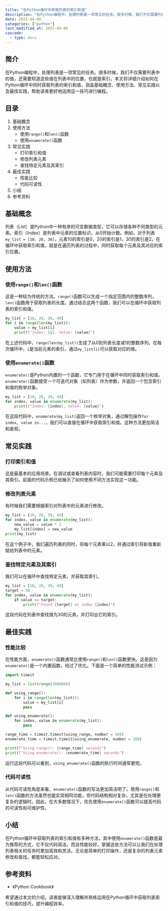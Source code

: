 ```yaml
---
title: "在Python循环中获取列表的索引和值"
description: "在Python编程中，处理列表是一项常见的任务。很多时候，我们不仅需要列表中的值，还需要知道这些值在列表中的位置，也就是索引。本文将详细介绍如何在Python循环中同时获取列表的索引和值，涵盖基础概念、使用方法、常见实践以及最佳实践，帮助读者更好地运用这一技巧进行编程。"
date: 2025-04-06
categories: ["python"]
last_modified_at: 2025-04-06
cascade:
  - type: docs
---
```



## 简介
在Python编程中，处理列表是一项常见的任务。很多时候，我们不仅需要列表中的值，还需要知道这些值在列表中的位置，也就是索引。本文将详细介绍如何在Python循环中同时获取列表的索引和值，涵盖基础概念、使用方法、常见实践以及最佳实践，帮助读者更好地运用这一技巧进行编程。

<!-- more -->
## 目录
1. 基础概念
2. 使用方法
    - 使用`range()`和`len()`函数
    - 使用`enumerate()`函数
3. 常见实践
    - 打印索引和值
    - 修改列表元素
    - 查找特定元素及其索引
4. 最佳实践
    - 性能比较
    - 代码可读性
5. 小结
6. 参考资料

## 基础概念
列表（List）是Python中一种有序的可变数据类型，它可以存储各种不同类型的元素。索引（Index）是列表中元素的位置标识，从0开始计数。例如，对于列表`my_list = [10, 20, 30]`，元素10的索引是0，20的索引是1，30的索引是2。在循环中获取索引和值，就是在遍历列表的过程中，同时获取每个元素及其对应的索引位置。

## 使用方法
### 使用`range()`和`len()`函数
这是一种较为传统的方法。`range()`函数可以生成一个指定范围内的整数序列，`len()`函数用于获取列表的长度。通过结合这两个函数，我们可以在循环中获取列表的索引和值。

```python
my_list = [10, 20, 30, 40]
for i in range(len(my_list)):
    value = my_list[i]
    print(f"Index: {i}, Value: {value}")
```

在上述代码中，`range(len(my_list))`生成了从0到列表长度减1的整数序列。在每次循环中，`i`是当前元素的索引，通过`my_list[i]`可以获取对应的值。

### 使用`enumerate()`函数
`enumerate()`是Python内置的一个函数，它专门用于在循环中同时获取索引和值。`enumerate()`函数接受一个可迭代对象（如列表）作为参数，并返回一个包含索引和值的枚举对象。

```python
my_list = [10, 20, 30, 40]
for index, value in enumerate(my_list):
    print(f"Index: {index}, Value: {value}")
```

在这段代码中，`enumerate(my_list)`返回一个枚举对象，通过解包操作`for index, value in...`，我们可以直接在循环中获取索引和值。这种方法更加简洁和直观。

## 常见实践
### 打印索引和值
这是最基本的应用场景。在调试或查看列表内容时，我们可能需要打印每个元素及其索引。前面的代码示例已经展示了如何使用不同方法实现这一功能。

### 修改列表元素
有时候我们需要根据索引对列表中的元素进行修改。

```python
my_list = [10, 20, 30, 40]
for index, value in enumerate(my_list):
    new_value = value * 2
    my_list[index] = new_value
print(my_list)
```

在这个例子中，我们遍历列表的同时，将每个元素乘以2，并通过索引将新值重新赋给列表中的元素。

### 查找特定元素及其索引
我们可以在循环中查找特定元素，并获取其索引。

```python
my_list = [10, 20, 30, 40]
target = 30
for index, value in enumerate(my_list):
    if value == target:
        print(f"Found {target} at index {index}")
```

这段代码在列表中查找值为30的元素，并打印出它的索引。

## 最佳实践
### 性能比较
在性能方面，`enumerate()`函数通常比使用`range()`和`len()`函数更快。这是因为`enumerate()`是一个内置函数，经过了优化。下面是一个简单的性能测试示例：

```python
import timeit

my_list = list(range(100000))

def using_range():
    for i in range(len(my_list)):
        value = my_list[i]
        pass

def using_enumerate():
    for index, value in enumerate(my_list):
        pass

range_time = timeit.timeit(using_range, number = 100)
enumerate_time = timeit.timeit(using_enumerate, number = 100)

print(f"Using range(): {range_time} seconds")
print(f"Using enumerate(): {enumerate_time} seconds")
```

运行这段代码可以看到，`using_enumerate()`函数的执行时间通常更短。

### 代码可读性
从代码可读性角度来看，`enumerate()`函数的写法更加简洁明了。使用`range()`和`len()`函数的方法虽然也能实现相同功能，但代码结构相对复杂，尤其是在处理更复杂的逻辑时。因此，在大多数情况下，优先使用`enumerate()`函数可以提高代码的可读性和可维护性。

## 小结
在Python循环中获取列表的索引和值有多种方法，其中使用`enumerate()`函数是最为推荐的方式，它不仅代码简洁，而且性能较好。掌握这些方法可以让我们在处理列表相关的任务时更加高效和灵活。无论是简单的打印操作，还是复杂的列表元素修改和查找，都能轻松应对。

## 参考资料
- 《Python Cookbook》

希望通过本文的介绍，读者能够深入理解并熟练运用在Python循环中获取列表索引和值的技巧，提升编程效率。  